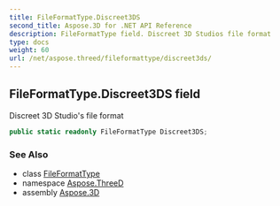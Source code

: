 ```yaml
---
title: FileFormatType.Discreet3DS
second_title: Aspose.3D for .NET API Reference
description: FileFormatType field. Discreet 3D Studios file format
type: docs
weight: 60
url: /net/aspose.threed/fileformattype/discreet3ds/
---
```

## FileFormatType.Discreet3DS field

Discreet 3D Studio's file format

```csharp
public static readonly FileFormatType Discreet3DS;
```

### See Also

* class [FileFormatType](../)
* namespace [Aspose.ThreeD](../../fileformattype/)
* assembly [Aspose.3D](../../../)


